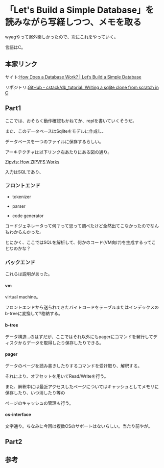 # 「Let's Build a Simple Database」を読みながら写経しつつ、メモを取る

wyagやって案外楽しかったので、次にこれをやっていく。

言語はC。

## 本家リンク

サイト:[How Does a Database Work? | Let’s Build a Simple Database](https://cstack.github.io/db_tutorial/)

リポジトリ:[GitHub - cstack/db_tutorial: Writing a sqlite clone from scratch in C](https://github.com/cstack/db_tutorial)

## Part1

ここでは、おそらく動作確認もかねてか、replを書いていくそうだ。

また、このデータベースはSqliteをモデルに作成し、

データベースを一つのファイルに保存するらしい。

アーキテクチャは以下リンク右あたりにある図の通り。

[Zipvfs: How ZIPVFS Works](https://www.sqlite.org/zipvfs/doc/trunk/www/howitworks.wiki)

入力はSQLであり、

### フロントエンド

* tokenizer

* parser

* code generator

コードジェネレータって何？って思って調べたけど全然出てこなかったのでなんもわからんかった。

とにかく、ここではSQLを解析して、何かのコード(VM向け)を生成するってことなのかな？

### バックエンド

これらは説明があった。

#### vm

virtual machine。

フロントエンドから送られてきたバイトコードをテーブルまたはインデックスのb-treeに変換して?格納する。

#### b-tree

データ構造...のはずだが、ここではそれ以外にもpagerにコマンドを発行してディスクからデータを取得したり保存したりできる。

#### pager

データのページを読み書きしたりするコマンドを受け取り、解釈する。

それにより、オフセットを用いてRead/Writeを行う。

また、解釈中には最近アクセスしたページについてはキャッシュとしてメモリに保存したり、いつ消したり等の

ページのキャッシュの管理も行う。

#### os-interface

文字通り。ちなみに今回は複数OSのサポートはないらしい。当たり前やが。

## Part2

## 参考
